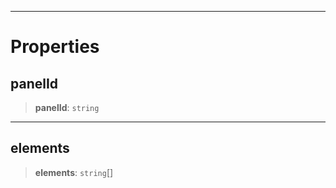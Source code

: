 ***

# Properties

## panelId

> **panelId**: `string`

***

## elements

> **elements**: `string`\[]

